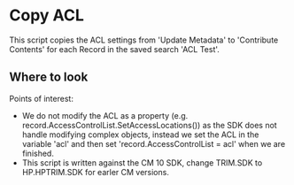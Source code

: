 ﻿# Copy ACL
This script copies the ACL settings from 'Update Metadata' to 'Contribute Contents' for each Record in the saved search 'ACL Test'.

## Where to look
Points of interest:
 * We do not modify the ACL as a property (e.g. record.AccessControlList.SetAccessLocations()) as the SDK does not handle modifying complex objects, instead we set the ACL in the variable 'acl' and then set 'record.AccessControlList = acl' when we are finished.
 * This script is written against the CM 10 SDK, change TRIM.SDK to HP.HPTRIM.SDK for earler CM versions.
